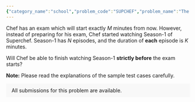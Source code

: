 ```yaml
---
{"category_name":"school","problem_code":"SUPCHEF","problem_name":"The Preparations","problemComponents":{"constraints":"- $1 \\leq T \\leq 10^4$\n- $1 \\leq M \\leq 10^9$\n- $1 \\leq N, K \\leq 10^4$\n","constraintsState":true,"subtasks":"","subtasksState":false,"inputFormat":"- The first line contains an integer $T$ denoting the number of test cases. $T$ test cases then follow.\n- The first and only line of each test case contains $3$ space separated integers $M$, $N$ and $K$.\n","inputFormatState":true,"outputFormat":"For each test case, output on one line YES if it is possible to finish Season-1 **strictly before** the exam starts, or NO if it is not possible to do so. \n\nOutput is case insensitive, which means that \u0022yes\u0022, \u0022Yes\u0022, \u0022YEs\u0022, \u0022no\u0022, \u0022nO\u0022 - all such strings will be acceptable.","outputFormatState":true,"sampleTestCases":{"0":{"id":1,"input":"3\n10 1 10\n25 2 10\n15 2 10","output":"NO\nYES\nNO","explanation":"**Test Case $1$:** The duration of the only episode is $10$ minutes, and the exam starts exactly after $10$ minutes. So, Chef will **not** be able to finish watching Season-$1$ strictly before the exam starts.\n\n**Test Case $2$:** There are two episodes in Season-$1$, each of duration $10$ minutes. Therefore, Chef will require $10 + 10 = 20$ minutes to finish watching Season-$1$. As the exam starts after $25$ minutes, Chef will be able to finish watching Season-$1$ strictly before the exam starts.\n\n**Test Case $3$:** There are two episodes in Season-$1$, each of duration $10$ minutes. Therefore, Chef will require $10 + 10 = 20$ minutes to finish watchin Season-$1$. As the exam starts after $15$ minutes, Chef will **not** be able to finish watching Season-$1$ strictly before the exam starts.\n","isDeleted":false}}},"video_editorial_url":"https://youtu.be/y3lA2CrIK5w","languages_supported":{"0":"CPP14","1":"C","2":"JAVA","3":"PYTH 3.6","4":"CPP17","5":"PYTH","6":"PYP3","7":"CS2","8":"ADA","9":"PYPY","10":"TEXT","11":"PAS fpc","12":"NODEJS","13":"RUBY","14":"PHP","15":"GO","16":"HASK","17":"TCL","18":"PERL","19":"SCALA","20":"LUA","21":"kotlin","22":"BASH","23":"JS","24":"LISP sbcl","25":"rust","26":"PAS gpc","27":"BF","28":"CLOJ","29":"R","30":"D","31":"CAML","32":"FORT","33":"ASM","34":"swift","35":"FS","36":"WSPC","37":"LISP clisp","38":"SQL","39":"SCM guile","40":"PERL6","41":"ERL","42":"CLPS","43":"ICK","44":"NICE","45":"PRLG","46":"ICON","47":"COB","48":"SCM chicken","49":"PIKE","50":"SCM qobi","51":"ST","52":"SQLQ","53":"NEM"},"max_timelimit":0.5,"source_sizelimit":50000,"problem_author":"lavish315","problem_tester":"","date_added":"23-09-2021","tags":{"0":"cakewalk","1":"lavish315","2":"start13"},"problem_difficulty_level":"Unavailable","best_tag":"","editorial_url":"https://discuss.codechef.com/problems/SUPCHEF","time":{"view_start_date":1632663002,"submit_start_date":1632663002,"visible_start_date":1632663002,"end_date":1735669800},"is_direct_submittable":false,"problemDiscussURL":"https://discuss.codechef.com/search?q=SUPCHEF","is_proctored":false,"visitedContests":{},"layout":"problem"}
---
```

Chef has an exam which will start exactly $M$ minutes from now. However, instead of preparing for his exam, Chef started watching Season-$1$ of Superchef. Season-$1$ has $N$ episodes, and the duration of **each** episode is $K$ minutes. 

Will Chef be able to finish watching Season-$1$ **strictly before** the exam starts? 

$\textbf{Note:}$ Please read the explanations of the sample test cases carefully.
<aside style='background: #f8f8f8;padding: 10px 15px;'><div>All submissions for this problem are available.</div></aside>